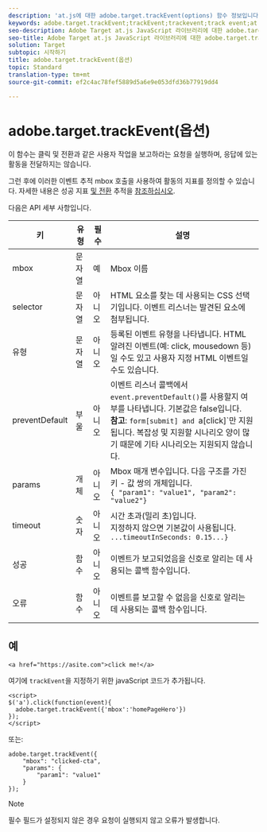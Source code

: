 ```yaml
---
description: 'at.js에 대한 adobe.target.trackEvent(options) 함수 정보입니다. '
keywords: adobe.target.trackEvent;trackEvent;trackevent;track event;at.js;functions;preventdefault;preventdefault;preventdefault
seo-description: Adobe Target at.js JavaScript 라이브러리에 대한 adobe.target.trackEvent(options) 함수 정보입니다.
seo-title: Adobe Target at.js JavaScript 라이브러리에 대한 adobe.target.trackEvent(options) 함수 정보입니다.
solution: Target
subtopic: 시작하기
title: adobe.target.trackEvent(옵션)
topic: Standard
translation-type: tm+mt
source-git-commit: ef2c4ac78fef5889d5a6e9e053dfd36b77919dd4

---
```



# adobe.target.trackEvent(옵션)

이 함수는 클릭 및 전환과 같은 사용자 작업을 보고하라는 요청을 실행하며, 응답에 있는 활동을 전달하지는 않습니다.

그런 후에 이러한 이벤트 추적 mbox 호출을 사용하여 활동의 지표를 정의할 수 있습니다. 자세한 내용은 성공 지표 [및 전환](../../c-activities/r-success-metrics/success-metrics.md#reference_D011575C85DA48E989A244593D9B9924) 추적을 [참조하십시오](../../c-implementing-target/c-implementing-target-for-client-side-web/how-to-deployatjs/implementing-target-without-a-tag-manager.md#task_E85D2F64FEB84201A594F2288FABF053).

다음은 API 세부 사항입니다.

| 키 | 유형 | 필수 | 설명 |
|--- |--- |--- |--- |
| mbox | 문자열 | 예 | Mbox 이름 |
| selector | 문자열 | 아니오 | HTML 요소를 찾는 데 사용되는 CSS 선택기입니다. 이벤트 리스너는 발견된 요소에 첨부됩니다. |
| 유형 | 문자열 | 아니오 | 등록된 이벤트 유형을 나타냅니다. HTML 알려진 이벤트(예: click, mousedown 등)일 수도 있고 사용자 지정 HTML 이벤트일 수도 있습니다. |
| preventDefault | 부울 | 아니오 | 이벤트 리스너 콜백에서 `event.preventDefault()`를 사용할지 여부를 나타냅니다. 기본값은 false입니다.<br>**참고**: `form[submit] and `a[click]`만 지원됩니다. 복잡성 및 지원할 시나리오 양이 많기 때문에 기타 시나리오는 지원되지 않습니다. |
| params | 개체 | 아니오 | Mbox 매개 변수입니다. 다음 구조를 가진 키 - 값 쌍의 개체입니다.<br>`{ "param1": "value1", "param2": "value2"}` |
| timeout | 숫자 | 아니오 | 시간 초과(밀리 초)입니다. <br>지정하지 않으면 기본값이 사용됩니다.<br>`...timeoutInSeconds: 0.15...}` |
| 성공 | 함수 | 아니오 | 이벤트가 보고되었음을 신호로 알리는 데 사용되는 콜백 함수입니다. |
| 오류 | 함수 | 아니오 | 이벤트를 보고할 수 없음을 신호로 알리는 데 사용되는 콜백 함수입니다. |

## 예

```
<a href="https://asite.com">click me!</a> 
```

여기에 `trackEvent`을 지정하기 위한 javaScript 코드가 추가됩니다.

```
<script> 
$('a').click(function(event){ 
  adobe.target.trackEvent({'mbox':'homePageHero'}) 
}); 
</script> 
```

또는:

```
adobe.target.trackEvent({ 
    "mbox": "clicked-cta", 
    "params": { 
        "param1": "value1" 
    } 
});
```

>[!NOTE]
>
>필수 필드가 설정되지 않은 경우 요청이 실행되지 않고 오류가 발생합니다.